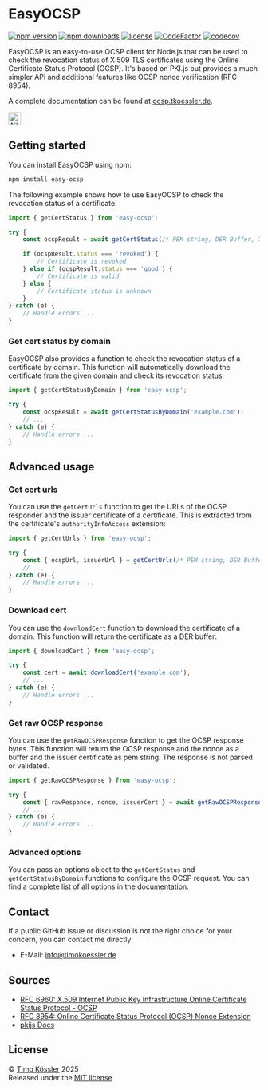 # EasyOCSP

[![npm version](https://badgen.net/npm/v/easy-ocsp)](https://www.npmjs.com/package/easy-ocsp)
[![npm downloads](https://badgen.net/npm/dt/easy-ocsp)](https://www.npmjs.com/package/easy-ocsp)
[![license](https://badgen.net/github/license/timokoessler/easy-ocsp)](https://github.com/timokoessler/easy-ocsp/blob/main/LICENSE)
[![CodeFactor](https://www.codefactor.io/repository/github/timokoessler/easy-ocsp/badge)](https://www.codefactor.io/repository/github/timokoessler/easy-ocsp)
[![codecov](https://codecov.io/gh/timokoessler/easy-ocsp/graph/badge.svg?token=Q64CL70F8E)](https://codecov.io/gh/timokoessler/easy-ocsp)

EasyOCSP is an easy-to-use OCSP client for Node.js that can be used to check the revocation status of X.509 TLS certificates using the Online Certificate Status Protocol (OCSP). It's based on PKI.js but provides a much simpler API and additional features like OCSP nonce verification (RFC 8954).

A complete documentation can be found at [ocsp.tkoessler.de](https://ocsp.tkoessler.de).

<a href="https://www.aikido.dev" target="_blank">
    <img src="https://app.aikido.dev/assets/badges/label-only-light-theme.svg" alt="Aikido Security" height="25" />    
</a>

## Getting started

You can install EasyOCSP using npm:

```sh
npm install easy-ocsp
```

The following example shows how to use EasyOCSP to check the revocation status of a certificate:

```typescript
import { getCertStatus } from 'easy-ocsp';

try {
    const ocspResult = await getCertStatus(/* PEM string, DER Buffer, X509Certificate */);

    if (ocspResult.status === 'revoked') {
        // Certificate is revoked
    } else if (ocspResult.status === 'good') {
        // Certificate is valid
    } else {
        // Certificate status is unknown
    }
} catch (e) {
    // Handle errors ...
}
```

### Get cert status by domain

EasyOCSP also provides a function to check the revocation status of a certificate by domain. This function will automatically download the certificate from the given domain and check its revocation status:

```typescript
import { getCertStatusByDomain } from 'easy-ocsp';

try {
    const ocspResult = await getCertStatusByDomain('example.com');
    // ...
} catch (e) {
    // Handle errors ...
}
```

## Advanced usage

### Get cert urls

You can use the `getCertUrls` function to get the URLs of the OCSP responder and the issuer certificate of a certificate. This is extracted from the certificate's `authorityInfoAccess` extension:

```typescript
import { getCertUrls } from 'easy-ocsp';

try {
    const { ocspUrl, issuerUrl } = getCertUrls(/* PEM string, DER Buffer, X509Certificate */);
    // ...
} catch (e) {
    // Handle errors ...
}
```

### Download cert

You can use the `downloadCert` function to download the certificate of a domain. This function will return the certificate as a DER buffer:

```typescript
import { downloadCert } from 'easy-ocsp';

try {
    const cert = await downloadCert('example.com');
    // ...
} catch (e) {
    // Handle errors ...
}
```

### Get raw OCSP response

You can use the `getRawOCSPResponse` function to get the OCSP response bytes. This function will return the OCSP response and the nonce as a buffer and the issuer certificate as pem string. The response is not parsed or validated.

```typescript
import { getRawOCSPResponse } from 'easy-ocsp';

try {
    const { rawResponse, nonce, issuerCert } = await getRawOCSPResponse(/* PEM string, DER Buffer, X509Certificate */);
    // ...
} catch (e) {
    // Handle errors ...
}
```

### Advanced options

You can pass an options object to the `getCertStatus` and `getCertStatusByDomain` functions to configure the OCSP request. You can find a complete list of all options in the [documentation](https://ocsp.tkoessler.de/types/OCSPStatusConfig.html).

## Contact

If a public GitHub issue or discussion is not the right choice for your concern, you can contact me directly:

- E-Mail: [info@timokoessler.de](mailto:info@timokoessler.de)

## Sources

- [RFC 6960: X.509 Internet Public Key Infrastructure Online Certificate Status Protocol - OCSP](https://datatracker.ietf.org/doc/html/rfc6960)
- [RFC 8954: Online Certificate Status Protocol (OCSP) Nonce Extension](https://datatracker.ietf.org/doc/html/rfc8954)
- [pkijs Docs](https://pkijs.org/docs/index.html)

## License

© [Timo Kössler](https://timokoessler.de) 2025  
Released under the [MIT license](https://github.com/timokoessler/easy-ocsp/blob/main/LICENSE)
